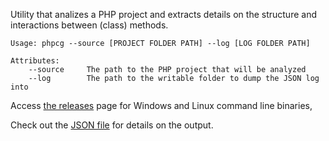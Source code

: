 Utility that analizes a PHP project and extracts details on the structure and interactions between (class) methods.

```
Usage: phpcg --source [PROJECT FOLDER PATH] --log [LOG FOLDER PATH]

Attributes:
    --source     The path to the PHP project that will be analyzed
    --log        The path to the writable folder to dump the JSON log into
```

Access [the releases](https://github.com/bogdananton/PHP-CodeGraph/releases) page for Windows and Linux command line binaries,

Check out the [JSON file](https://github.com/bogdananton/PHP-CodeGraph/blob/master/demo/index_folders.json) for details on the output.